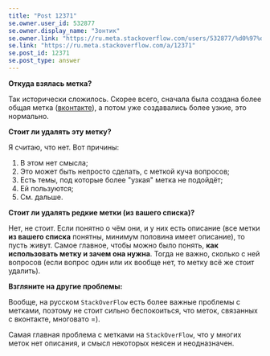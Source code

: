 ```yaml
---
title: "Post 12371"
se.owner.user_id: 532877
se.owner.display_name: "Зонтик"
se.owner.link: "https://ru.meta.stackoverflow.com/users/532877/%d0%97%d0%be%d0%bd%d1%82%d0%b8%d0%ba"
se.link: "https://ru.meta.stackoverflow.com/a/12371"
se.post_id: 12371
se.post_type: answer
---
```

<p><strong>Откуда взялась метка?</strong></p>
<p>Так исторически сложилось. Скорее всего, сначала была создана более общая метка (<a href="https://ru.stackoverflow.com/questions/tagged/%d0%b2%d0%ba%d0%be%d0%bd%d1%82%d0%b0%d0%ba%d1%82%d0%b5" class="post-tag" title="показать вопросы с меткой [вконтакте]" aria-label="показать вопросы с меткой [вконтакте]" rel="tag" aria-labelledby="вконтакте-container">вконтакте</a>), а потом уже создавались более узкие, это нормально.</p>
<p><strong>Стоит ли удалять эту метку?</strong></p>
<p>Я считаю, что нет. Вот причины:</p>
<ol>
<li>В этом нет смысла;</li>
<li>Это может быть непросто сделать, с меткой куча вопросов;</li>
<li>Есть темы, под которые более &quot;узкая&quot; метка не подойдёт;</li>
<li>Ей пользуются;</li>
<li>См. дальше.</li>
</ol>
<p><strong>Стоит ли удалять редкие метки (из вашего списка)?</strong></p>
<p>Нет, не стоит. Если понятно о чём они, и у них есть описание (все метки <strong>из вашего списка</strong> понятны, минимум половина имеет описание), то пусть живут. Самое главное, чтобы можно было понять, <strong>как использовать метку и зачем она нужна</strong>. Тогда не важно, сколько с ней вопросов (если вопрос один или их вообще нет, то метку всё же стоит удалить).</p>
<p><strong>Взгляните на другие проблемы:</strong></p>
<p>Вообще, на русском <code>StackOverFlow</code> есть более важные проблемы с метками, поэтому не стоит сильно беспокоиться, что меток, связанных с вконтакте, многовато =).</p>
<p>Самая главная проблема с метками на <code>StackOverFlow</code>, что у многих меток нет описания, и смысл некоторых неясен и неодназначен.</p>
